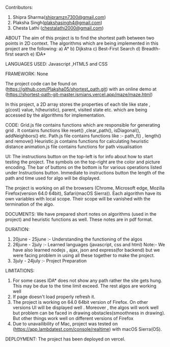 

Contributors:
1. Shipra Sharma(shipramzn7300@gmail.com)
2. Plaksha Singh(plakshasingh4@gmail.com)
3. Chesta Lathi (chestalathi2000@gmail.com)


ABOUT 
The aim of this project is to find the shortest path between two points in 2D context. The algorithms which are being implemented in this project are the following:
a) A*
b) Dijkstra
c) Best-First Search
d) Breadth-first search
e) IDA*

LANGUAGES USED:
Javascript ,HTML5 and CSS

FRAMEWORK:
None

The project code can be found on (https://github.com/Plaksha05/shortest_path.git) with an online demo at (https://shortest-path-git-master.ismians.vercel.app/maze/maze.html)

In this project, a 2D array stores the properties of each tile like state , g(cost) value, h(heuristic), parent, visited state etc. which are being accessed by the algorithms for implementation.

CODE:
Grid.js file contains functions which are responsible for generating grid . It contains functions like reset() ,clear_path(), isDiagonal(), addNeighbors() etc.
Path.js file contains functions like :- path_f() , length() and remove() 
Heuristic.js contains functions for calculating heuristic distance
animation.js file contains functions for path visualisation

UI:
The instructions button on the top-left is for info about how to start testing the project.
The symbols on the top-right are the color and picture encoding.
The bar of buttons on the bottom is for various operations listed under Instructions button.
Immediate to instructions button the length of the path and time used for algo will be displayed.

The project is working on all the browsers (Chrome, Microsoft edge, Mozilla Firefox(version 64.0 64bit), Safari(macOS Sierra)). 
Each algorithm have its own variables with local scope. Their scope will be vanished with the termination of the algo.

DOCUMENTS:
We have prepared short notes on algorithms (used in the project) and heuristic functions as well. These notes are in pdf format. 

DURATION:
1. 20june - 25june :- Understanding the functioning of the algos
2. 26june - 2july :- Learned languages (javascript, css and html)
Note:- We have also learned nodejs , ajax, json and express(for backend) but we were facing problem in using all these together to make the project.
3. 3july - 24july :- Project Preparation

LIMITATIONS:
1. For some cases IDA* does not show any path rather the site gets hung. This may be due to the time limit exceed. The rest algos are working well
2. If page doesn't load properly refresh it.  
3. The project is working on 64.0 64bit version of Firefox. On other versions UI will be displayed well . Moreover , the algos will work well but problem can be faced in drawing obstacles(smoothness in drawing). But other things work well on different versions of Firefox
4. Due to unavailibility of Mac, project was tested on (https://app.lambdatest.com/console/realtime) with  macOS Sierra(OS).   

DEPLOYMENT:
The project has been deployed on vercel.
